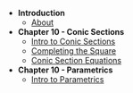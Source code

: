 * **Introduction**
	* [About](/)
* **Chapter 10 - Conic Sections**
	* [Intro to Conic Sections](conics/intro)
	* [Completing the Square](conics/completing-squares)
	* [Conic Section Equations](conics/equations.md)
* **Chapter 10 - Parametrics**
	* [Intro to Parametrics](parametrics/intro)
